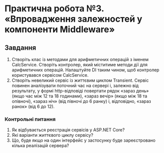 # Практична робота №3. «Впровадження залежностей у компоненти Middleware»

## Завдання

1. Створіть клас із методами для арифметичних операцій з іменем CalcService. Створіть 
контролер, який міститиме методи дії для арифметичних операцій. Налаштуйте DI 
таким чином, щоб контролер користувався сервісом CalcService.
2. Створіть невеликий сервіс із життєвим циклом Transient. Сервіс повинен аналізувати 
поточний час на сервері і, залежно від результату, у формі http-відповіді повертати 
рядок «зараз день» (якщо час між 12 та 18 годинами), «зараз вечір» (якщо між 18 та 
опівночі), «зараз ніч» (від півночі до 6 ранку) і, відповідно, «зараз ранок» (від 6 до 
12).

### Контрольні питання
1. Як відбувається реєстрація сервісів у ASP.NET Core?
2. Які варіанти життєвого циклу сервісу?
3. Що, буде якщо на один інтерфейс у застосунку буде зареєстровано кілька реалізацій 
сервера?
